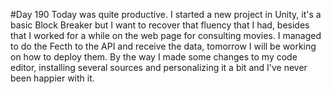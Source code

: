 #Day 190
Today was quite productive.
I started a new project in Unity, it's a basic Block Breaker but I want to recover that fluency that I had, besides that I worked for a while on the web page for consulting movies.
I managed to do the Fecth to the API and receive the data, tomorrow I will be working on how to deploy them.
By the way I made some changes to my code editor, installing several sources and personalizing it a bit and I've never been happier with it.